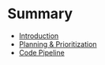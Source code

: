 # Summary

* [Introduction](README.md)
* [Planning & Prioritization](planning-and-prioritization.md)
* [Code Pipeline](code-pipeline.md)

